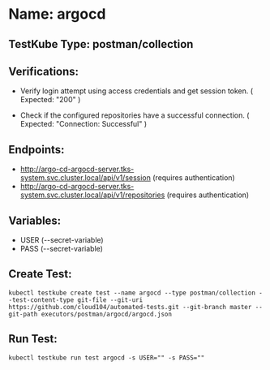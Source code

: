# Name: argocd

## TestKube Type: postman/collection

## Verifications:

- Verify login attempt using access credentials and get session token. ( Expected: "200" )

- Check if the configured repositories have a successful connection. ( Expected: "Connection: Successful" )
 

## Endpoints:

- http://argo-cd-argocd-server.tks-system.svc.cluster.local/api/v1/session (requires authentication)
- http://argo-cd-argocd-server.tks-system.svc.cluster.local/api/v1/repositories (requires authentication)


## Variables:

- USER (--secret-variable)
- PASS (--secret-variable)


## Create Test:

```
kubectl testkube create test --name argocd --type postman/collection --test-content-type git-file --git-uri https://github.com/cloud104/automated-tests.git --git-branch master --git-path executors/postman/argocd/argocd.json
```

## Run Test:

```
kubectl testkube run test argocd -s USER="" -s PASS=""
```
